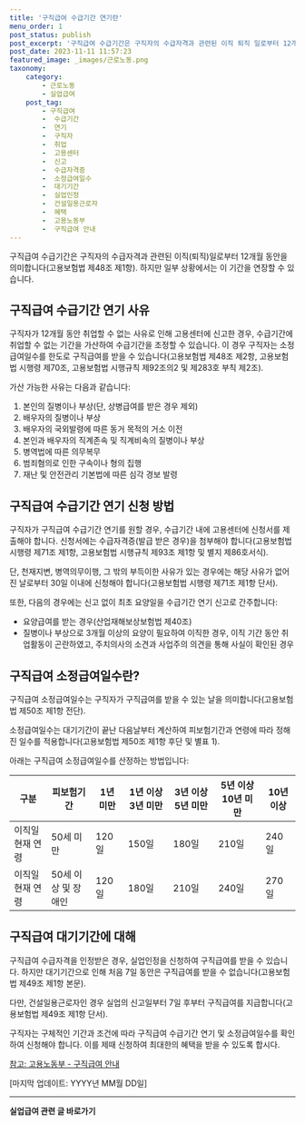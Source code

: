 ```yaml
---
title: '구직급여 수급기간 연기란'
menu_order: 1
post_status: publish
post_excerpt: '구직급여 수급기간은 구직자의 수급자격과 관련된 이직 퇴직 일로부터 12개월 동안을 의미합니다 고용보험법 제48조 제1항 . 하지만 일부 상황에서는 이 기간을 연장할 수 있습니다.'
post_date: 2023-11-11 11:57:23
featured_image: _images/근로노동.png
taxonomy:
    category:
        - 근로노동
        - 실업급여
    post_tag:
        - 구직급여
        -  수급기간
        -  연기
        -  구직자
        -  취업
        -  고용센터
        -  신고
        -  수급자격증
        -  소정급여일수
        -  대기기간
        -  실업인정
        -  건설일용근로자
        -  혜택
        -  고용노동부
        -  구직급여 안내
---
```



구직급여 수급기간은 구직자의 수급자격과 관련된 이직(퇴직)일로부터 12개월 동안을 의미합니다(고용보험법 제48조 제1항). 하지만 일부 상황에서는 이 기간을 연장할 수 있습니다.

## 구직급여 수급기간 연기 사유

구직자가 12개월 동안 취업할 수 없는 사유로 인해 고용센터에 신고한 경우, 수급기간에 취업할 수 없는 기간을 가산하여 수급기간을 조정할 수 있습니다. 이 경우 구직자는 소정급여일수를 한도로 구직급여를 받을 수 있습니다(고용보험법 제48조 제2항, 고용보험법 시행령 제70조, 고용보험법 시행규칙 제92조의2 및 제283호 부칙 제2조).

가산 가능한 사유는 다음과 같습니다:

1. 본인의 질병이나 부상(단, 상병급여를 받은 경우 제외)
2. 배우자의 질병이나 부상
3. 배우자의 국외발령에 따른 동거 목적의 거소 이전
4. 본인과 배우자의 직계존속 및 직계비속의 질병이나 부상
5. 병역법에 따른 의무복무
6. 범죄혐의로 인한 구속이나 형의 집행
7. 재난 및 안전관리 기본법에 따른 심각 경보 발령

## 구직급여 수급기간 연기 신청 방법

구직자가 구직급여 수급기간 연기를 원할 경우, 수급기간 내에 고용센터에 신청서를 제출해야 합니다. 신청서에는 수급자격증(발급 받은 경우)을 첨부해야 합니다(고용보험법 시행령 제71조 제1항, 고용보험법 시행규칙 제93조 제1항 및 별지 제86호서식).

단, 천재지변, 병역의무이행, 그 밖의 부득이한 사유가 있는 경우에는 해당 사유가 없어진 날로부터 30일 이내에 신청해야 합니다(고용보험법 시행령 제71조 제1항 단서).

또한, 다음의 경우에는 신고 없이 최초 요양일을 수급기간 연기 신고로 간주합니다:
- 요양급여를 받는 경우(산업재해보상보험법 제40조)
- 질병이나 부상으로 3개월 이상의 요양이 필요하여 이직한 경우, 이직 기간 동안 취업활동이 곤란하였고, 주치의사의 소견과 사업주의 의견을 통해 사실이 확인된 경우

## 구직급여 소정급여일수란?

구직급여 소정급여일수는 구직자가 구직급여를 받을 수 있는 날을 의미합니다(고용보험법 제50조 제1항 전단).

소정급여일수는 대기기간이 끝난 다음날부터 계산하여 피보험기간과 연령에 따라 정해진 일수를 적용합니다(고용보험법 제50조 제1항 후단 및 별표 1).

아래는 구직급여 소정급여일수를 산정하는 방법입니다:

구분 | 피보험기간 | 1년 미만 | 1년 이상 3년 미만 | 3년 이상 5년 미만 | 5년 이상 10년 미만 | 10년 이상
--- | --- | --- | --- | --- | --- | ---
이직일 현재 연령 | 50세 미만 | 120일 | 150일 | 180일 | 210일 | 240일
이직일 현재 연령 | 50세 이상 및 장애인 | 120일 | 180일 | 210일 | 240일 | 270일

## 구직급여 대기기간에 대해

구직급여 수급자격을 인정받은 경우, 실업인정을 신청하여 구직급여를 받을 수 있습니다. 하지만 대기기간으로 인해 처음 7일 동안은 구직급여를 받을 수 없습니다(고용보험법 제49조 제1항 본문).

다만, 건설일용근로자인 경우 실업의 신고일부터 7일 후부터 구직급여를 지급합니다(고용보험법 제49조 제1항 단서).

구직자는 구체적인 기간과 조건에 따라 구직급여 수급기간 연기 및 소정급여일수를 확인하여 신청해야 합니다. 이를 제때 신청하여 최대한의 혜택을 받을 수 있도록 합시다.

[참고: 고용노동부 - 구직급여 안내](https://www.moel.go.kr/info/guidance2/guidanceView.do?boardSeq=250&bbsCode=MTSBB_1000000000000)

[마지막 업데이트: YYYY년 MM월 DD일]
<!-- wp:separator -->
<hr class="wp-block-separator has-alpha-channel-opacity"/>
<!-- /wp:separator -->

<!-- wp:group {"backgroundColor":"base","layout":{"type":"constrained"}} -->
<div class="wp-block-group has-base-background-color has-background"><!-- wp:paragraph {"align":"center","fontSize":"medium"} -->
<p class="has-text-align-center has-large-font-size"><strong>실업급여 관련 글 바로가기</strong></p>
<!-- /wp:paragraph -->


<!-- wp:latest-posts
{"categories":[{"id":10977,"count":19,"description":"","link":"https://uknowlaw.com/category/%ec%8b%a4%ec%97%85%ea%b8%89%ec%97%ac/","name":"실업급여","slug":"실업급여","taxonomy":"category","parent":0,"meta":[],"_links":{"self":[{"href":"https://uknowlaw.com/wp-json/wp/v2/categories/10977"}],"collection":[{"href":"https://uknowlaw.com/wp-json/wp/v2/categories"}],"about":[{"href":"https://uknowlaw.com/wp-json/wp/v2/taxonomies/category"}],"wp:post_type":[{"href":"https://uknowlaw.com/wp-json/wp/v2/posts?categories=10977"}],"curies":[{"name":"wp","href":"https://api.w.org/{rel}","templated":true}]}}]} /--></div>
<!-- /wp:group -->